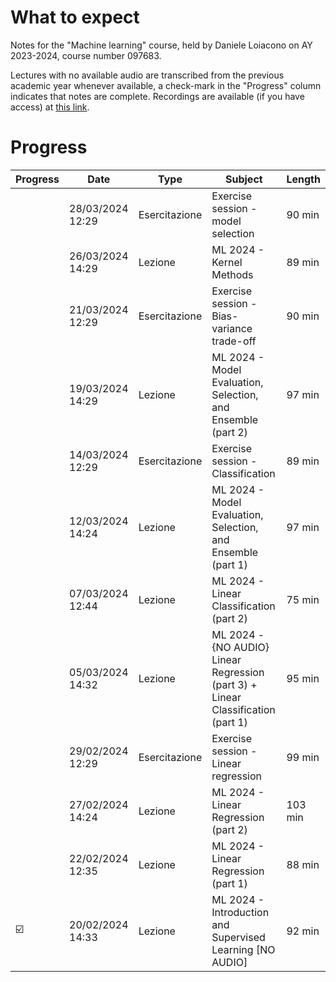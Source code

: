 # What to expect
Notes for the "Machine learning" course, held by Daniele Loiacono on AY 2023-2024, course number 097683.

Lectures with no available audio are transcribed from the previous academic year whenever available, a check-mark in the "Progress" column indicates that notes are complete.
Recordings are available (if you have access) at [this link](https://webeep.polimi.it/course/view.php?id=11699&section=3).
# Progress
| Progress | Date            | Type         | Subject                                                      | Length |
|----------|-----------------|--------------|--------------------------------------------------------------|--------|
|  | 28/03/2024 12:29| Esercitazione| Exercise session - model selection                          | 90 min |
|  | 26/03/2024 14:29| Lezione      | ML 2024 - Kernel Methods                                     | 89 min |
|  | 21/03/2024 12:29| Esercitazione| Exercise session - Bias-variance trade-off                   | 90 min |
|  | 19/03/2024 14:29| Lezione      | ML 2024 - Model Evaluation, Selection, and Ensemble (part 2)| 97 min |
|  | 14/03/2024 12:29| Esercitazione| Exercise session - Classification                            | 89 min |
|  | 12/03/2024 14:24| Lezione      | ML 2024 - Model Evaluation, Selection, and Ensemble (part 1)| 97 min |
|  | 07/03/2024 12:44| Lezione      | ML 2024 - Linear Classification (part 2)                    | 75 min |
|  | 05/03/2024 14:32| Lezione      | ML 2024 - {NO AUDIO} Linear Regression (part 3) + Linear Classification (part 1)| 95 min |
|  | 29/02/2024 12:29| Esercitazione| Exercise session - Linear regression                         | 99 min |
|  | 27/02/2024 14:24| Lezione      | ML 2024 - Linear Regression (part 2)                         | 103 min|
|  | 22/02/2024 12:35| Lezione      | ML 2024 - Linear Regression (part 1)                         | 88 min |
|☑️| 20/02/2024 14:33| Lezione      | ML 2024 - Introduction and Supervised Learning [NO AUDIO]    | 92 min |
